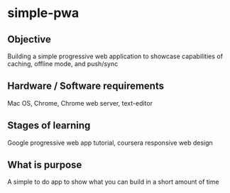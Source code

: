 # simple-pwa

## Objective

Building a simple progressive web application to showcase capabilities of caching, offline mode, and push/sync

## Hardware / Software requirements

Mac OS, Chrome, Chrome web server, text-editor

## Stages of learning

Google progressive web app tutorial, coursera responsive web design

## What is purpose

A simple to do app to show what you can build in a short amount of time